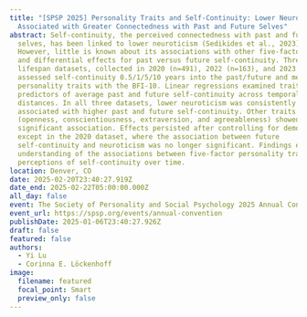 ```yaml
---
title: "[SPSP 2025] Personality Traits and Self-Continuity: Lower Neuroticism is
  Associated with Greater Connectedness with Past and Future Selves"
abstract: Self-continuity, the perceived connectedness with past and future
  selves, has been linked to lower neuroticism (Sedikides et al., 2023).
  However, little is known about its associations with other five-factor traits
  and differential effects for past versus future self-continuity. Three adult
  lifespan datasets, collected in 2020 (n=491), 2022 (n=163), and 2023 (n=477),
  assessed self-continuity 0.5/1/5/10 years into the past/future and measured
  personality traits with the BFI-10. Linear regressions examined traits as
  predictors of average past and future self-continuity across temporal
  distances. In all three datasets, lower neuroticism was consistently
  associated with higher past and future self-continuity. Other traits
  (openness, conscientiousness, extraversion, and agreeableness) showed no
  significant association. Effects persisted after controlling for demographics,
  except in the 2020 dataset, where the association between future
  self-continuity and neuroticism was no longer significant. Findings expand our
  understanding of the associations between five-factor personality traits and
  perceptions of self-continuity over time.
location: Denver, CO
date: 2025-02-20T23:40:27.919Z
date_end: 2025-02-22T05:00:00.000Z
all_day: false
event: The Society of Personality and Social Psychology 2025 Annual Convention
event_url: https://spsp.org/events/annual-convention
publishDate: 2025-01-06T23:40:27.926Z
draft: false
featured: false
authors:
  - Yi Lu
  - Corinna E. Löckenhoff
image:
  filename: featured
  focal_point: Smart
  preview_only: false
---
```

